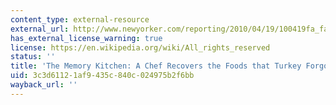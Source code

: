 ```yaml
---
content_type: external-resource
external_url: http://www.newyorker.com/reporting/2010/04/19/100419fa_fact_batuman
has_external_license_warning: true
license: https://en.wikipedia.org/wiki/All_rights_reserved
status: ''
title: 'The Memory Kitchen: A Chef Recovers the Foods that Turkey Forgot'
uid: 3c3d6112-1af9-435c-840c-024975b2f6bb
wayback_url: ''
---
```

